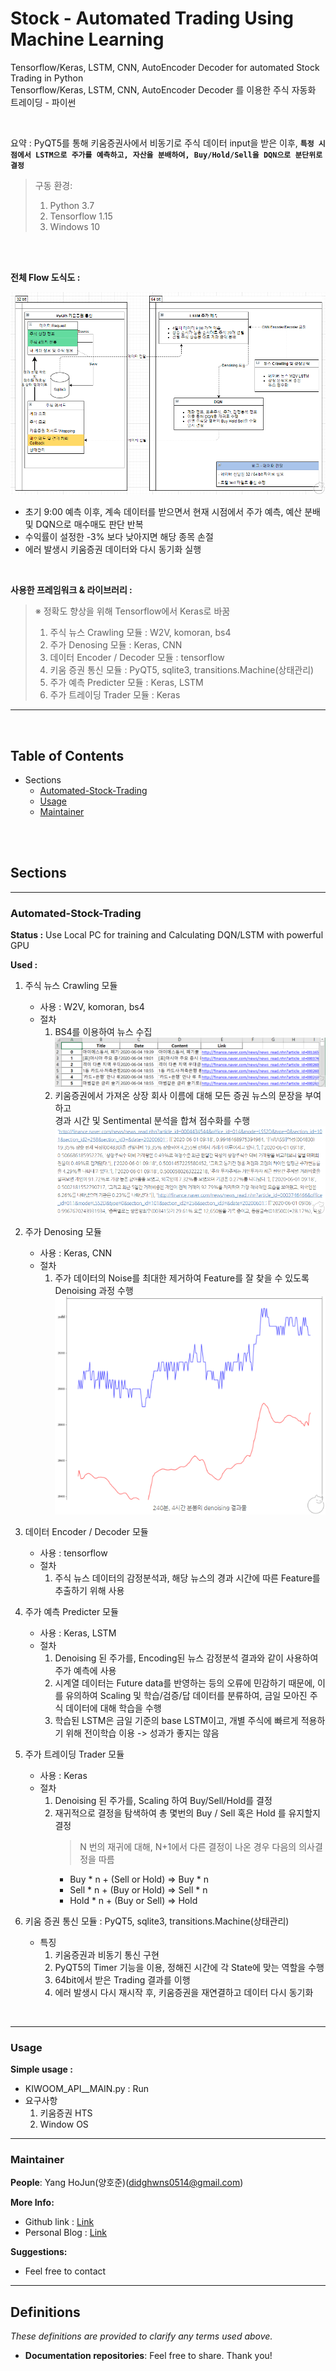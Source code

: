 # Stock - Automated Trading Using Machine Learning

Tensorflow/Keras, LSTM, CNN, AutoEncoder Decoder for automated Stock Trading in Python<br/>
Tensorflow/Keras, LSTM, CNN, AutoEncoder Decoder 를 이용한 주식 자동화 트레이딩 - 파이썬<br/>

<br/>

요약 : PyQT5를 통해 키움증권사에서 비동기로 주식 데이터 input을 받은 이후, **`특정 시점에서 LSTM으로 주가를 예측하고, 자산을 분배하여, Buy/Hold/Sell을 DQN으로 분단위로 결정`**

> 구동 환경:
>
> 1. Python 3.7
> 2. Tensorflow 1.15
> 3. Windows 10

<br>
<br>

**전체 Flow 도식도 :**

<img src='images/2021-09-24-03-20-34.png' />

- 초기 9:00 예측 이후, 계속 데이터를 받으면서 현재 시점에서 주가 예측, 예산 분배 및 DQN으로 매수매도 판단 반복
- 수익률이 설정한 -3% 보다 낮아지면 해당 종목 손절
- 에러 발생시 키움증권 데이터와 다시 동기화 실행

<br>

**사용한 프레임워크 & 라이브러리 :**

> ※ 정확도 향상을 위해 Tensorflow에서 Keras로 바꿈
>
> 1. 주식 뉴스 Crawling 모듈 : W2V, komoran, bs4
> 2. 주가 Denosing 모듈 : Keras, CNN
> 3. 데이터 Encoder / Decoder 모듈 : tensorflow
> 4. 키움 증권 통신 모듈 : PyQT5, sqlite3, transitions.Machine(상태관리)
> 5. 주가 예측 Predicter 모듈 : Keras, LSTM
> 6. 주가 트레이딩 Trader 모듈 : Keras

---

<br/>

## Table of Contents

<!-- https://github.com/didghwns0514/stock_price_prediction -->

- Sections
  - [Automated-Stock-Trading](https://github.com/didghwns0514/stock_price_prediction/blob/main/README.md#KnowhowFactory-Chicken-Automation)
  - [Usage](https://github.com/didghwns0514/stock_price_prediction/blob/main/README.md#Usage)
  - [Maintainer](https://github.com/didghwns0514/stock_price_prediction/blob/main/README.md#Maintainer)

<br/>
<br/>

## Sections

---

### Automated-Stock-Trading

**Status :** Use Local PC for training and Calculating DQN/LSTM with powerful GPU

**Used :**

1. 주식 뉴스 Crawling 모듈

   - 사용 : W2V, komoran, bs4
   - 절차
     1. BS4를 이용하여 뉴스 수집
        <img src='images/2021-09-24-03-10-14.png' />
     2. 키움증권에서 가져온 상장 회사 이름에 대해 모든 증권 뉴스의 문장을 부여하고  
        경과 시간 및 Sentimental 분석을 합쳐 점수화를 수행  
        <img src='images/2021-09-24-03-12-38.png' />

2. 주가 Denosing 모듈

   - 사용 : Keras, CNN
   - 절차
     1. 주가 데이터의 Noise를 최대한 제거하여 Feature를 잘 찾을 수 있도록 Denoising 과정 수행
        <img src='images/2021-09-24-03-14-44.png' />

3. 데이터 Encoder / Decoder 모듈

   - 사용 : tensorflow
   - 절차
     1. 주식 뉴스 데이터의 감정분석과, 해당 뉴스의 경과 시간에 따른 Feature를 추출하기 위해 사용

4. 주가 예측 Predicter 모듈

   - 사용 : Keras, LSTM
   - 절차
     1. Denoising 된 주가를, Encoding된 뉴스 감정분석 결과와 같이 사용하여 주가 예측에 사용
     2. 시계열 데이터는 Future data를 반영하는 등의 오류에 민감하기 때문에, 이를 유의하여 Scaling 및 학습/검증/답 데이터를 분류하여, 금일 모아진 주식 데이터에 대해 학습을 수행
     3. 학습된 LSTM은 금일 기준의 base LSTM이고, 개별 주식에 빠르게 적용하기 위해 전이학습 이용 -> 성과가 좋지는 않음

5. 주가 트레이딩 Trader 모듈
   - 사용 : Keras
   - 절차
     1. Denoising 된 주가를, Scaling 하여 Buy/Sell/Hold를 결정
     2. 재귀적으로 결정을 탐색하여 총 몇번의 Buy / Sell 혹은 Hold 를 유지할지 결정
        > N 번의 재귀에 대해, N+1에서 다른 결정이 나온 경우 다음의 의사결정을 따름
        - Buy \* n + (Sell or Hold) => Buy \* n
        - Sell \* n + (Buy or Hold) => Sell \* n
        - Hold \* n + (Buy or Sell) => Hold
6. 키움 증권 통신 모듈 : PyQT5, sqlite3, transitions.Machine(상태관리)
   - 특징
     1. 키움증권과 비동기 통신 구현
     2. PyQT5의 Timer 기능을 이용, 정해진 시간에 각 State에 맞는 역할을 수행
     3. 64bit에서 받은 Trading 결과를 이행
     4. 에러 발생시 다시 재시작 후, 키움증권을 재연결하고 데이터 다시 동기화

<br/>

---

### Usage

**Simple usage :**

- KIWOOM_API\_\_MAIN.py : Run
- 요구사항
  1. 키움증권 HTS
  2. Window OS

---

### Maintainer

**People**: Yang HoJun(양호준)(didghwns0514@gmail.com)

**More Info:**

- Github link : [Link](https://github.com/didghwns0514/stock_price_prediction)
- Personal Blog : [Link](https://korshika.tistory.com/)

**Suggestions:**

- Feel free to contact

---

## Definitions

_These definitions are provided to clarify any terms used above._

- **Documentation repositories**: Feel free to share. Thank you!
